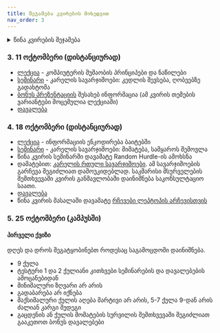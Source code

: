 ```yaml
---
title: შეჯამება კვირების მიხედვით
nav_order: 3
---
```


<details>
<summary>წინა კვირების შეჯამება</summary>

### 1. 27 სექტემბერი
- გაეცანი [საგნის შესახებ ინფორმაციას](/about)
- შემოუერთდი კურსს [კლასრუმზე](https://classroom.google.com/c/Mzk5NzYzODYyMjQz?cjc=be2trvz) (კოდი თუ მოგთხოვა, **be2trvz**). დარწმუნდი, რომ @freeuni.edu.ge ექაუნთით, სხვა შემთხვევაში გამოგზავნილი დავალებები არ შესწორდება. ცალკე მეილებს არ ვაგზავნი, კლასრუმიდან მოდის ნოთიფიკაციები ამიტომ თუ დააგვიანე კლასრუმზე შემოსვლა, არაფერი გამოგიტოვებია
- [სემინარი](/classwork/01_karel_intro)
- [დავალება](/homework/01_hw1_karel1)

### 2. 4 ოქტომბერი
- **შემდეგი ორი შეხვედრა იქნება დისტანციურად**
- [ლექცია](/lectures/02_introduction_to_programming) - შესავალი პროგრამირებაში. პროგრამირების სტრუქტურები, პრინციპები და ფიქრის პროცესი
- [სემინარი](/classwork/02_karel_structures) - პროგრამირების სტრუქტურები
- [დავალება](/homework/02_hw2_karel2)


</details>

### 3. 11 ოქტომბერი (დისტანციურად)
- [ლექცია](/lectures/03_computers) - კომპიუტერის მუშაობის პრინციპები და ნაწილები
- [სემინარი](/classwork/03_karel_exercises) - კარელის სავარჯიშოები: კედლის შევსება, ღობეებზე გადახტომა 
- [ბონუს პრეზენტაციის](/info/bonus) შესახებ ინფორმაცია (ამ კვირის თემების ვარიანტები მოცემულია ლექციაში)
- [დავალება](/homework/03_hw3_karel3)


### 4. 18 ოქტომბერი (დისტანციურად)
- [ლექცია](/lectures/04_bits_bytes) - ინფორმაციის ენკოდირება ბაიტებში
- [სემინარი](/classwork/04_karel_exercises) - კარელის სავარჯიშოები: მიმატება, სამყაროს შემოვლა
- წინა კვირის სემინარში დავამატე Random Hurdle-ის ამოხსნა
- დამატებით: [კარელის რთული სავარჯიშოები](/exercises/04b_karel_advanced_exercises). ამ სავარჯიშოების გარჩევა შეგიძლიათ დამოუკიდებლად. საკმარისი მსურველების შემთხვევაში კვირის განმავლობაში დაინიშნება საკონსულტაციო საათი.
- [დავალება](/homework/04_hw4_karel4)
- წინა კვირის მასალაში დავამატე [რჩევები ლეპტოპის არჩევისთვის](/lectures/03b_choosing_specs)


### 5. 25 ოქტომბერი (კამპუსში)
<!-- - [ლექცია]() - ინტერნეტი
- [სემინარი]() 
- დავალება - არ გვაქვს -->


#### პირველი ქვიზი
დღეს და დროს შეგატყობინებთ როდესაც საგამოცდოში დაინიშნება.
- 9 ქულა
- ტესტური 1 და 2 ქულიანი კითხვები სემინარების და დავალებების ამოცანებიდან
- მინიმალური ზღვარი არ არის
- გადაბარება არ იქნება
- მაქსიმალური ქულის აღება მარტივი არ არის, 5-7 ქულა 9-დან არის ძალიან კარგი შედეგი
- გაცდენის ან ქულის მომატების სურვილის შემთხვევაში შეგიძლიათ გააკეთოთ ბონუს დავალებები

<!--
<details markdown="block">

<summary>მომავალი კვირების გეგმა</summary>

### 2. 1 ნოემბერი


</details>
-->